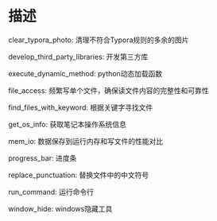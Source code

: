 # 描述

clear_typora_photo: 清理不符合Typora规则的多余的图片

develop_third_party_libraries: 开发第三方库

execute_dynamic_method: python动态加载函数

file_access: 频繁写单个文件，确保读文件内容的完整性和可靠性

find_files_with_keyword: 根据关键字寻找文件

get_os_info: 获取笔记本操作系统信息

mem_io: 数据保存到运行内存和写文件的性能对比

progress_bar: 进度条

replace_punctuation: 替换文件中的中文符号

run_command: 运行命令行

window_hide: windows隐藏工具